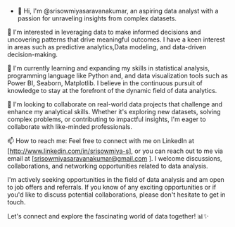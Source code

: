 - 👋 Hi, I'm @srisowmiyasaravanakumar, an aspiring data analyst with a passion for unraveling insights from complex datasets.

👀 I'm interested in leveraging data to make informed decisions and uncovering patterns that drive meaningful outcomes. I have a keen interest in areas such as predictive analytics,Data modeling, and data-driven decision-making.

🌱 I'm currently learning and expanding my skills in statistical analysis, programming language like Python and, and data visualization tools such as Power BI, Seaborn, Matplotlib. I believe in the continuous pursuit of knowledge to stay at the forefront of the dynamic field of data analytics.

💞️ I'm looking to collaborate on real-world data projects that challenge and enhance my analytical skills. Whether it's exploring new datasets, solving complex problems, or contributing to impactful insights, I'm eager to collaborate with like-minded professionals.

📫 How to reach me: Feel free to connect with me on LinkedIn at [http://www.linkedin.com/in/srisowmiya-s], or you can reach out to me via email at [srisowmiyasaravanakumar@gmail.com ]. I welcome discussions, collaborations, and networking opportunities related to data analysis.

I'm actively seeking opportunities in the field of data analysis and am open to job offers and referrals. If you know of any exciting opportunities or if you'd like to discuss potential collaborations, please don't hesitate to get in touch.

Let's connect and explore the fascinating world of data together! 📊✨






